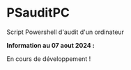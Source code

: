 # PSauditPC
Script Powershell d'audit d'un ordinateur

**Information au 07 aout 2024 :**

En cours de développement !
